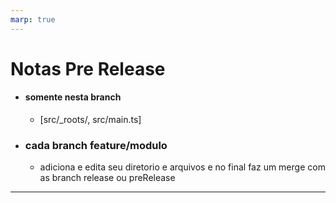 ```yaml
---
marp: true
---
```


# Notas Pre Release

* #### somente nesta branch <preRelease ou na release edite os diretorios e arquivos :>
  * [src/_roots/, src/main.ts]

* ### cada branch feature/modulo
  * adiciona e edita seu diretorio e arquivos e no final faz um merge com as branch release ou preRelease


---